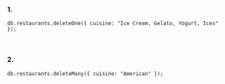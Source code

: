 ### 1. 
~~~
db.restaurants.deleteOne({ cuisine: "Ice Cream, Gelato, Yogurt, Ices" });
~~~
<br>

### 2. 
~~~
db.restaurants.deleteMany({ cuisine: "American" });
~~~
<br>
